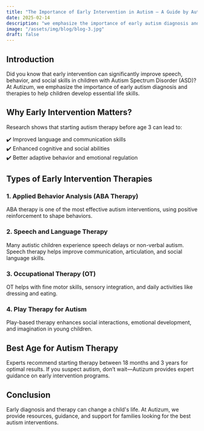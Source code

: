 ```yaml
---
title: "The Importance of Early Intervention in Autism – A Guide by Autizum"
date: 2025-02-14
description: "we emphasize the importance of early autism diagnosis and therapies to help children develop essential life skills"
image: "/assets/img/blog/blog-3.jpg"
draft: false
---
```



## Introduction

Did you know that early intervention can significantly improve speech, behavior, and social skills in children with Autism Spectrum Disorder (ASD)? At Autizum, we emphasize the importance of early autism diagnosis and therapies to help children develop essential life skills.

## Why Early Intervention Matters?

Research shows that starting autism therapy before age 3 can lead to:

✔️ Improved language and communication skills  
✔️ Enhanced cognitive and social abilities  
✔️ Better adaptive behavior and emotional regulation  

## Types of Early Intervention Therapies

### 1. Applied Behavior Analysis (ABA Therapy)

ABA therapy is one of the most effective autism interventions, using positive reinforcement to shape behaviors.

### 2. Speech and Language Therapy

Many autistic children experience speech delays or non-verbal autism. Speech therapy helps improve communication, articulation, and social language skills.

### 3. Occupational Therapy (OT)

OT helps with fine motor skills, sensory integration, and daily activities like dressing and eating.

### 4. Play Therapy for Autism

Play-based therapy enhances social interactions, emotional development, and imagination in young children.

## Best Age for Autism Therapy

Experts recommend starting therapy between 18 months and 3 years for optimal results. If you suspect autism, don’t wait—Autizum provides expert guidance on early intervention programs.

## Conclusion

Early diagnosis and therapy can change a child's life. At Autizum, we provide resources, guidance, and support for families looking for the best autism interventions.
